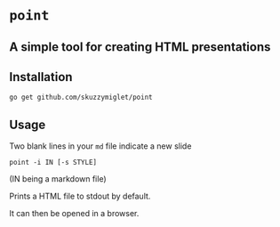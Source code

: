 # `point`
## A simple tool for creating HTML presentations

## Installation

`go get github.com/skuzzymiglet/point`

##  Usage

Two blank lines in your `md` file indicate a new slide

`point -i IN [-s STYLE]`

(IN being a markdown file)

Prints a HTML file to stdout by default.

It can then be opened in a browser.


